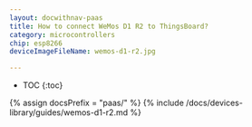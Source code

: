 ```yaml
---
layout: docwithnav-paas
title: How to connect WeMos D1 R2 to ThingsBoard?
category: microcontrollers
chip: esp8266
deviceImageFileName: wemos-d1-r2.jpg

---
```


* TOC
{:toc}

{% assign docsPrefix = "paas/" %}
{% include /docs/devices-library/guides/wemos-d1-r2.md %}
